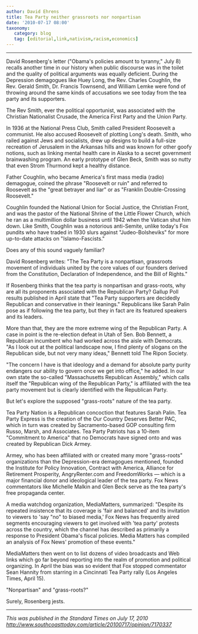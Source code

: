 ```yaml
---
author: David Ehrens
title: Tea Party neither grassroots nor nonpartisan
date: '2010-07-17 08:00'
taxonomy:
   category: blog
   tag: [editorial,link,nativism,racism,economics]
---
```

---

David Rosenberg's letter ("Obama's policies amount to tyranny," July 8) recalls another time in our history when public discourse was in the toilet and the quality of political arguments was equally deficient. During the Depression demagogues like Huey Long, the Rev. Charles Coughlin, the Rev. Gerald Smith, Dr. Francis Townsend, and William Lemke were fond of throwing around the same kinds of accusations we see today from the tea party and its supporters.

The Rev Smith, ever the political opportunist, was associated with the Christian Nationalist Crusade, the America First Party and the Union Party.

In 1936 at the National Press Club, Smith called President Roosevelt a communist. He also accused Roosevelt of plotting Long's death. Smith, who railed against Jews and socialists, drew up designs to build a full-size recreation of Jerusalem in the Arkansas hills and was known for other goofy notions, such as linking mental health care in Alaska to a secret government brainwashing program. An early prototype of Glen Beck, Smith was so nutty that even Strom Thurmond kept a healthy distance.

Father Coughlin, who became America's first mass media (radio) demagogue, coined the phrase "Roosevelt or ruin" and referred to Roosevelt as the "great betrayer and liar" or as "Franklin Double-Crossing Roosevelt."

Coughlin founded the National Union for Social Justice, the Christian Front, and was the pastor of the National Shrine of the Little Flower Church, which he ran as a multimillion dollar business until 1942 when the Vatican shut him down. Like Smith, Coughlin was a notorious anti-Semite, unlike today's Fox pundits who have traded in 1930 slurs against "Judeo-Bolsheviks" for more up-to-date attacks on "Islamo-Fascists."

Does any of this sound vaguely familiar?

David Rosenberg writes: "The Tea Party is a nonpartisan, grassroots movement of individuals united by the core values of our founders derived from the Constitution, Declaration of Independence, and the Bill of Rights."

If Rosenberg thinks that the tea party is nonpartisan and grass-roots, why are all its proponents associated with the Republican Party? Gallup Poll results published in April state that "Tea Party supporters are decidedly Republican and conservative in their leanings." Republicans like Sarah Palin pose as if following the tea party, but they in fact are its featured speakers and its leaders.

More than that, they are the more extreme wing of the Republican Party. A case in point is the re-election defeat in Utah of Sen. Bob Bennett, a Republican incumbent who had worked across the aisle with Democrats. "As I look out at the political landscape now, I find plenty of slogans on the Republican side, but not very many ideas," Bennett told The Ripon Society.

"The concern I have is that ideology and a demand for absolute party purity endangers our ability to govern once we get into office," he added. In our own state the so-called "Massachusetts Republican Assembly," which calls itself the "Republican wing of the Republican Party," is affiliated with the tea party movement but is clearly identified with the Republican Party.

But let's explore the supposed "grass-roots" nature of the tea party.

Tea Party Nation is a Republican concoction that features Sarah Palin. Tea Party Express is the creation of the Our Country Deserves Better PAC, which in turn was created by Sacramento-based GOP consulting firm Russo, Marsh, and Associates. Tea Party Patriots has a 10-item "Commitment to America" that no Democrats have signed onto and was created by Republican Dick Armey.

Armey, who has been affiliated with or created many more "grass-roots" organizations than the Depression-era demagogues mentioned, founded the Institute for Policy Innovation, Contract with America, Alliance for Retirement Prosperity, AngryRenter.com and FreedomWorks — which is a major financial donor and ideological leader of the tea party. Fox News commentators like Michelle Malkin and Glen Beck serve as the tea party's free propaganda center.

A media watchdog organization, MediaMatters, summarized: "Despite its repeated insistence that its coverage is 'fair and balanced' and its invitation to viewers to 'say "no" to biased media,' Fox News has frequently aired segments encouraging viewers to get involved with 'tea party' protests across the country, which the channel has described as primarily a response to President Obama's fiscal policies. Media Matters has compiled an analysis of Fox News' promotion of these events."

MediaMatters then went on to list dozens of video broadcasts and Web links which go far beyond reporting into the realm of promotion and political organizing. In April the bias was so evident that Fox stopped commentator Sean Hannity from starring in a Cincinnati Tea Party rally (Los Angeles Times, April 15).

"Nonpartisan" and "grass-roots?"

Surely, Rosenberg jests.

-----

*This was published in the Standard Times on July 17, 2010*<br>
*<http://www.southcoasttoday.com/article/20100717/opinion/7170337>*

